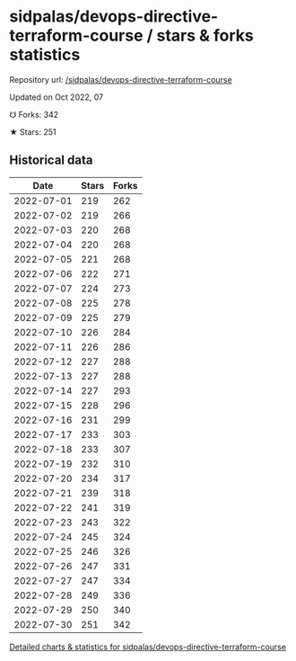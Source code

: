 # sidpalas/devops-directive-terraform-course / stars & forks statistics

Repository url: [/sidpalas/devops-directive-terraform-course](https://github.com/sidpalas/devops-directive-terraform-course)

Updated on Oct 2022, 07

☋ Forks: 342

★ Stars: 251

## Historical data
| Date | Stars | Forks |
|------|-------|-------|
| 2022-07-01 | 219 | 262 | 
| 2022-07-02 | 219 | 266 | 
| 2022-07-03 | 220 | 268 | 
| 2022-07-04 | 220 | 268 | 
| 2022-07-05 | 221 | 268 | 
| 2022-07-06 | 222 | 271 | 
| 2022-07-07 | 224 | 273 | 
| 2022-07-08 | 225 | 278 | 
| 2022-07-09 | 225 | 279 | 
| 2022-07-10 | 226 | 284 | 
| 2022-07-11 | 226 | 286 | 
| 2022-07-12 | 227 | 288 | 
| 2022-07-13 | 227 | 288 | 
| 2022-07-14 | 227 | 293 | 
| 2022-07-15 | 228 | 296 | 
| 2022-07-16 | 231 | 299 | 
| 2022-07-17 | 233 | 303 | 
| 2022-07-18 | 233 | 307 | 
| 2022-07-19 | 232 | 310 | 
| 2022-07-20 | 234 | 317 | 
| 2022-07-21 | 239 | 318 | 
| 2022-07-22 | 241 | 319 | 
| 2022-07-23 | 243 | 322 | 
| 2022-07-24 | 245 | 324 | 
| 2022-07-25 | 246 | 326 | 
| 2022-07-26 | 247 | 331 | 
| 2022-07-27 | 247 | 334 | 
| 2022-07-28 | 249 | 336 | 
| 2022-07-29 | 250 | 340 | 
| 2022-07-30 | 251 | 342 | 


[Detailed charts & statistics for sidpalas/devops-directive-terraform-course](https://reviewgithub.com/rep/sidpalas/devops-directive-terraform-course)
